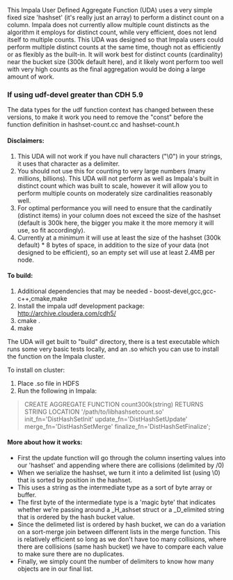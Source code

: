 This Impala User Defined Aggregate Function (UDA) uses a very simple fixed size 'hashset' (it's really just an array) to perform a distinct count on a column.  Impala does not currently allow multiple count distincts as the algorithm it employs for distinct count, while very efficient, does not lend itself to multiple counts.  This UDA was designed so that Impala users could perform multiple distinct counts at the same time, though not as efficiently or as flexibly as the built-in.  It will work best for distinct counts (cardinality) near the bucket size (300k default here), and it likely wont perform too well with very high counts as the final aggregation would be doing a large amount of work.


### If using udf-devel greater than CDH 5.9
The data types for the udf function context has changed between these versions, to make it work you need to remove the "const" before the function definition in hashset-count.cc and hashset-count.h

#### Disclaimers:

1. This UDA will not work if you have null characters ("\0") in your strings, it uses that character as a delimiter.
2. You should not use this for counting to very large numbers (many millions, billions). This UDA will not perform as well as Impala's built in distinct count which was built to scale, however it will allow you to perform multiple counts on moderately size cardinalities reasonably well.
3. For optimal performance you will need to ensure that the cardinatily (distinct items) in your column does not exceed the size of the hashset (default is 300k here, the bigger you make it the more memory it will use, so fit accordingly).
4. Currently at a minimum it will use at least the size of the hashset (300k default) * 8 bytes of space, in addition to the size of your data (not designed to be efficient), so an empty set will use at least 2.4MB per node.


#### To build: 

1. Additional dependencies that may be needed - boost-devel,gcc,gcc-c++,cmake,make
2. Install the impala udf development package: <http://archive.cloudera.com/cdh5/>
3. cmake .
4. make

The UDA will get built to "build" directory, there is a test executable which runs some very basic tests locally, and an .so which you can use to install the function on the Impala cluster.

To install on cluster:

1. Place .so file in HDFS
2. Run the following in Impala:

> CREATE AGGREGATE FUNCTION count300k(string) RETURNS STRING
> LOCATION '/path/to/libhashsetcount.so'
> init_fn='DistHashSetInit'
> update_fn='DistHashSetUpdate'
> merge_fn='DistHashSetMerge'
> finalize_fn='DistHashSetFinalize';


#### More about how it works:
* First the update function will go through the column inserting values into our 'hashset' and appending where there are collisions (delimited by /0)
* When we serialize the hashset, we turn it into a delimited list (using \0) that is sorted by position in the hashset.
* This uses a string as the intermediate type as a sort of byte array or buffer.
* The first byte of the intermediate type is a 'magic byte' that indicates whether we're passing around a _H_ashset struct or a _D_elimited string that is ordered by the hash bucket value.
* Since the delimeted list is ordered by hash bucket, we can do a variation on a sort-merge join between different lists in the merge function.  This is relatively efficient so long as we don't have too many collisions, where there are collisions (same hash bucket) we have to compare each value to make sure there are no duplicates.
* Finally, we simply count the number of delimiters to know how many objects are in our final list.
